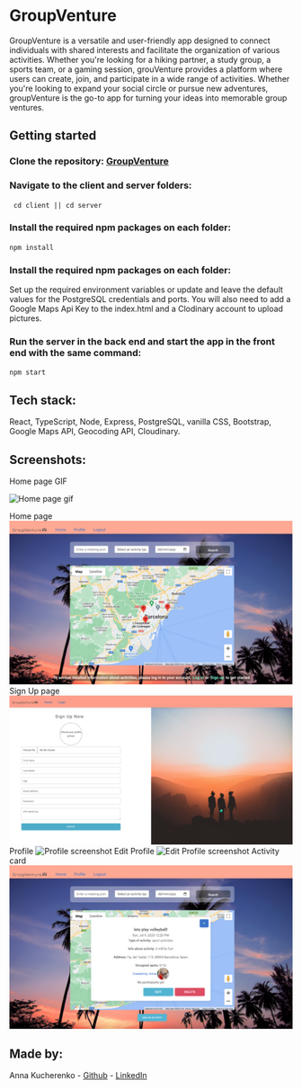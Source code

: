 
# **GroupVenture** 
GroupVenture is a versatile and user-friendly app designed to connect individuals with shared interests and facilitate the organization of various activities. Whether you're looking for a hiking partner, a study group, a sports team, or a gaming session, grouVenture provides a platform where users can create, join, and participate in a wide range of activities. Whether you're looking to expand your social circle or pursue new adventures, groupVenture is the go-to app for turning your ideas into memorable group ventures.

## **Getting started**
### Clone the repository: [GroupVenture](https://github.com/AnnaKucherenko1/GroupVenture)
### Navigate to the client and server folders:
```console
 cd client || cd server
```

### Install the required npm packages on each folder:

```console
npm install
```
### Install the required npm packages on each folder:
Set up the required environment variables or update and leave the default values for the PostgreSQL credentials and ports.
You will also need to add a Google Maps Api Key to the index.html and a Clodinary account to upload pictures. 
### Run the server in the back end and start the app in the front end with the same command:
```console
npm start 
```
## **Tech stack:** 
React, TypeScript, Node, Express, PostgreSQL, vanilla CSS, Bootstrap, Google Maps API, Geocoding API, Cloudinary. 
## **Screenshots**:
Home page GIF

![Home page gif](./screenshots/groupVenture.gif)

Home page
![Home page screenshot](./screenshots/homepage.png)
Sign Up page
![Signup page screenshot](./screenshots/signUp.png)
Profile
![Profile screenshot](./screenshots/profile.png)
Edit Profile
![Edit Profile screenshot](./screenshots/editProfile.png)
Activity card
![Activity card screenshot](./screenshots/activityCard.png)
## **Made by:** 
Anna Kucherenko - [Github](https://github.com/AnnaKucherenko1) - [LinkedIn](www.linkedin.com/in/anna-kucherenko1)